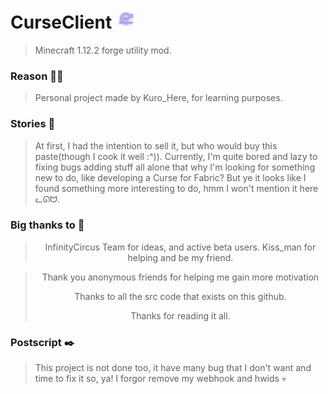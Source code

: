 # CurseClient <img src="https://github.com/KuroHere/CurseClient-1.12.2/blob/master/src/main/resources/assets/minecraft/textures/icons/icon32x.png">
>Minecraft 1.12.2 forge utility mod.

### Reason 💁‍♂️
>Personal project made by Kuro_Here, for learning purposes.

### Stories 💅

>At first, I had the intention to sell it, but who would buy this paste(though I cook it well :^)). 
Currently, I'm quite bored and lazy to fixing bugs adding stuff all alone that why I'm looking for 
something new to do, like developing a Curse for Fabric? But ye it looks like I found something more interesting to do, hmm I won't mention it here ᓚᘏᗢ.

### Big thanks to 🙏
<div align="center">

> InfinityCircus Team for ideas, and active beta users.
> Kiss_man for helping and be my friend.          

> Thank you anonymous friends for helping me gain more motivation
> 
> Thanks to all the src code that exists on this github.
> 
> Thanks for reading it all.
    
</div>

### Postscript ✒️
> This project is not done too, it have many bug that I don't want and time to fix it so, ya!
> I forgor remove my webhook and hwids 💀
